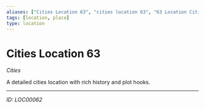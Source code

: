 ```yaml
---
aliases: ["Cities Location 63", "cities location 63", "63 Location Cities"]
tags: [location, place]
type: location
---
```


# Cities Location 63

*Cities*

A detailed cities location with rich history and plot hooks.

---
*ID: LOC00062*